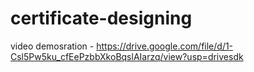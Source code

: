 # certificate-designing
video demosration - https://drive.google.com/file/d/1-Csl5Pw5ku_cfEePzbbXkoBqslAIarzq/view?usp=drivesdk
